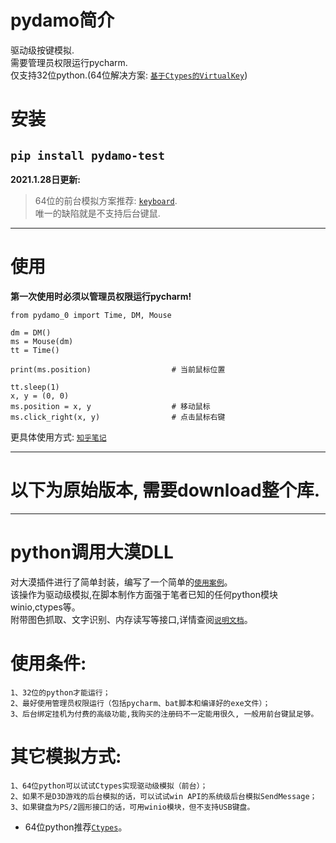 # pydamo简介
驱动级按键模拟.<br>
需要管理员权限运行pycharm.<br>
仅支持32位python.(64位解决方案: [`基于Ctypes的VirtualKey`](https://zhuanlan.zhihu.com/p/266522358 "跳转到 基于Ctypes的VirtualKey"))<br>
# 安装
```pip install pydamo-test```<br>
---
**2021.1.28日更新:**<br>
> 64位的前台模拟方案推荐: [`keyboard`](https://github.com/boppreh/keyboard "跳转到keyboard项目的git地址").<br>
> 唯一的缺陷就是不支持后台键鼠.<br>
---
# 使用
**第一次使用时必须以管理员权限运行pycharm!**
```
from pydamo_0 import Time, DM, Mouse

dm = DM()
ms = Mouse(dm)
tt = Time()

print(ms.position)                  # 当前鼠标位置

tt.sleep(1)
x, y = (0, 0)
ms.position = x, y                  # 移动鼠标
ms.click_right(x, y)                # 点击鼠标右键
```
更具体使用方式:
[`知乎笔记`](https://zhuanlan.zhihu.com/p/266519446 "跳转到知乎")

----------------------------------------------------------------------------------
# 以下为原始版本, 需要download整个库.
----------------------------------------------------------------------------------

# python调用大漠DLL
对大漠插件进行了简单封装，编写了一个简单的[`使用案例`](https://github.com/bode135/pydamo/blob/master/%E7%AE%80%E5%8D%95%E6%A1%88%E4%BE%8B.py)。<br/>
该操作为驱动级模拟,在脚本制作方面强于笔者已知的任何python模块winio,ctypes等。<br/>
附带图色抓取、文字识别、内存读写等接口,详情查阅[`说明文档`](https://github.com/bode135/pydamo/tree/master/%E6%8E%A5%E5%8F%A3%E8%AF%B4%E6%98%8E)。

# 使用条件:
    1、32位的python才能运行；
    2、最好使用管理员权限运行（包括pycharm、bat脚本和编译好的exe文件）；
    3、后台绑定挂机为付费的高级功能,我购买的注册码不一定能用很久, 一般用前台键鼠足够。

# 其它模拟方式:
    1、64位python可以试试Ctypes实现驱动级模拟（前台）；
    2、如果不是D3D游戏的后台模拟的话，可以试试win API的系统级后台模拟SendMessage；
    3、如果键盘为PS/2圆形接口的话，可用winio模块，但不支持USB键盘。

* 64位python推荐[`Ctypes`](https://github.com/bode135/VirtualKey_with_Ctypes "跳转到Ctypes")。
